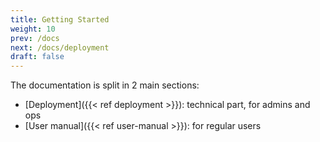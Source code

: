 ```yaml
---
title: Getting Started
weight: 10
prev: /docs
next: /docs/deployment
draft: false
---
```


The documentation is split in 2 main sections:

* [Deployment]({{< ref deployment >}}): technical part, for admins and ops
* [User manual]({{< ref user-manual >}}): for regular users